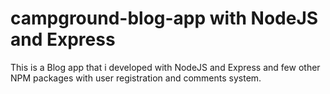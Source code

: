 # campground-blog-app with NodeJS and Express

This is a Blog app that i developed with NodeJS and Express and few other NPM packages with user registration and comments system.
